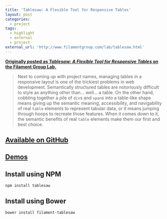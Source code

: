```yaml
---
title: 'Tablesaw: A Flexible Tool for Responsive Tables'
layout: post
categories:
  - project
tags:
  - highlight
  - external
  - project
external_url: 'http://www.filamentgroup.com/lab/tablesaw.html'
---
```


[**Originally posted as *Tablesaw: A Flexible Tool for Responsive Tables* on the Filament Group Lab.**](http://www.filamentgroup.com/lab/tablesaw.html)

> Next to coming up with project names, managing tables in a responsive layout is one of the trickiest problems in web development. Semantically structured tables are notoriously difficult to style as anything other than… well… a table. On the other hand, cobbling together a pile of `div`s and `span`s into a table-like shape means giving up the semantic meaning, accessibility, and navigability of real `table` elements to represent tabular data, or it means jumping through hoops to recreate those features.  When it comes down to it, the semantic benefits of real `table` elements make them our first and best choice.  

## [Available on GitHub](https://github.com/filamentgroup/tablesaw)

## [Demos](http://filamentgroup.github.io/tablesaw/demo/kitchensink.html)

## Install using NPM

```
npm install tablesaw
```

## Install using Bower

```
bower install filament-tablesaw
```
